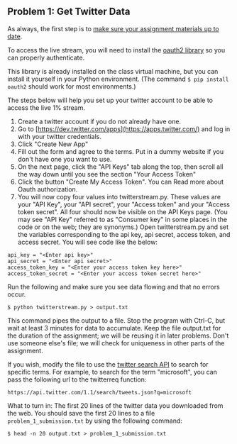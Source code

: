 ## Problem 1: Get Twitter Data

As always, the first step is to [make sure your assignment materials up to date](https://class.coursera.org/datasci-002/wiki/GithubInstructions).

To access the live stream, you will need to install the [oauth2 library](https://pypi.python.org/pypi/oauth2/) so you can 
properly authenticate.

This library is already installed on the class virtual machine, but you can install it yourself in your Python environment. (The command ```$ pip install oauth2``` should work for most environments.)

The steps below will help you set up your twitter account to be able to access the live 1% stream.

1. Create a twitter account if you do not already have one.
2. Go to [https://dev.twitter.com/apps](https://apps.twitter.com/) and log in with your twitter credentials.
3. Click "Create New App"
4. Fill out the form and agree to the terms. Put in a dummy website if you don't have one you want to use.
5. On the next page, click the "API Keys" tab along the top, then scroll all the way down until you see the section "Your Access Token"
6. Click the button "Create My Access Token". You can Read more about Oauth authorization.
7. You will now copy four values into twitterstream.py. These values are your "API Key", your "API secret", your "Access token" and your "Access token secret". All four should now be visible on the API Keys page. (You may see "API Key"
referred to as "Consumer key" in some places in the code or on the web; they are synonyms.) Open twitterstream.py and 
set the variables corresponding to the api key, api secret, access token, and access secret. You will see code like the 
below:
```
api_key = "<Enter api key>"
api_secret = "<Enter api secret>"
access_token_key = "<Enter your access token key here>"
access_token_secret = "<Enter your access token secret here>"
```
Run the following and make sure you see data flowing and that no errors occur.


```
$ python twitterstream.py > output.txt
```
This command pipes the output to a file. Stop the program with Ctrl-C, but wait at least 3 minutes for data to accumulate. Keep the file output.txt for the duration of the assignment; we will be reusing it in later problems. Don't use someone else's file; we will check for uniqueness in other parts of the assignment.

If you wish, modify the file to use the [twitter search API](https://dev.twitter.com/docs/api/1.1/get/search/tweets) 
to search for specific terms. For example, to search for the term "microsoft", you can pass the following url to the 
twitterreq function:
```
https://api.twitter.com/1.1/search/tweets.json?q=microsoft
```
What to turn in: The first 20 lines of the twitter data you downloaded from the web. You should save the first 20 lines 
to a file ```problem_1_submission.txt``` by using the following command:
```
$ head -n 20 output.txt > problem_1_submission.txt
```
